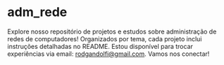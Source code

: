 # adm_rede
Explore nosso repositório de projetos e estudos sobre administração de redes de computadores! Organizados por tema, cada projeto inclui instruções detalhadas no README. Estou disponível para trocar experiências via email: rodgandolfi@gmail.com. Vamos nos conectar!
